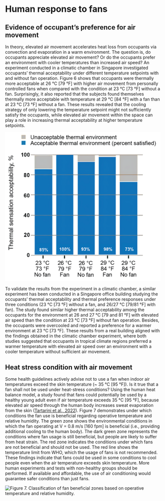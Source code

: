 # Human response to fans

## Evidence of occupant’s preference for air movement <a href="#_heading-h.49x2ik5" id="_heading-h.49x2ik5"></a>

In theory, elevated air movement accelerates heat loss from occupants via convection and evaporation in a warm environment. The question is, do occupants appreciate elevated air movement? Or do the occupants prefer an environment with cooler temperatures than increased air speed? An experiment conducted in a climatic chamber in Singapore investigated occupants’ thermal acceptability under different temperature setpoints with and without fan operation. Figure 6 shows that occupants were thermally more acceptable at 26 °C \[79 °F] with higher air movement from personally controlled fans when compared with the condition at 23 °C \[73 °F] without a fan. Surprisingly, it also reported that the subjects found themselves thermally more acceptable with temperature at 29 °C \[84 °F] with a fan than at 23 °C \[73 °F] without a fan. These results revealed that the cooling strategy of only lowering the temperature setpoint might not sufficiently satisfy the occupants, while elevated air movement within the space can play a role in increasing thermal acceptability at higher temperature setpoints.

![Figure 6. Occupants’ thermal acceptability responses in climatic chamber (Schiavon et al., 2016).](<../.gitbook/assets/0 (26).png>)

To validate the results from the experiment in a climatic chamber, a similar experiment has been conducted in a Singapore office building studying the occupants’ thermal acceptability and thermal preference responses under three conditions (23 °C \[73 °F] without a fan, and 26/27 °C \[79/81 °F] with fan). The study found similar higher thermal acceptability among the occupants for the environment at 26 and 27 °C \[79 and 81 °F] with elevated air speed than the condition at 23 °C \[73 °F] without fan operation. Besides, the occupants were overcooled and reported a preference for a warmer environment at 23 °C \[73 °F]. These results from a real building aligned with the findings obtained in the climatic chamber experiment, where both studies suggested that occupants in tropical climate regions preferred a warmer temperature with elevated air speed over an environment with a cooler temperature without sufficient air movement.

## Heat stress condition with air movement <a href="#_heading-h.2p2csry" id="_heading-h.2p2csry"></a>

Some health guidelines actively advise not to use a fan when indoor air temperatures exceed the skin temperature (\~ 35 °C \[95 °F]). Is it true that a fan shall not be used under heat-stress conditions? Using the human heat balance model, a study found that fans could potentially be used by a healthy young adult even if air temperature exceeds 35 °C \[95 °F], because elevated air speed through the human body increases sweat evaporation from the skin ([Tartarini et al., 2022](https://www.sciencedirect.com/science/article/pii/S0360132321008325)). Figure 7 demonstrates under which conditions the fan use is beneficial regarding operative temperature and relative humidity. The green zone shows the environmental conditions in which the fan operating at V = 0.8 m/s \[160 fpm] is beneficial (i.e., providing additional cooling to the human body). The dark green zone represents the conditions where fan usage is still beneficial, but people are likely to suffer from heat strain. The red zone indicates the conditions under which fans are not beneficial and should not be used. The red line shows the temperature limit from WHO, which the usage of fans is not recommended. These findings indicate that fans could be used in some conditions to cool people even when the air temperature exceeds skin temperature. More human experiments and tests with non-healthy groups should be performed. If available and affordable, the use of air conditioning would guarantee safer conditions than just fans.

![Figure 7. Classification of fan beneficial zones based on operative temperature and relative humidity.
](<../.gitbook/assets/1 (15).png>)
